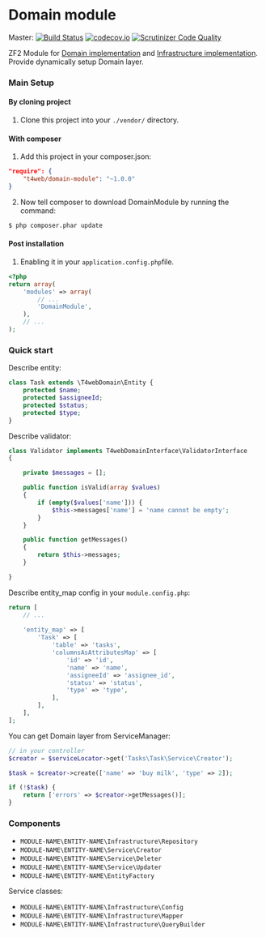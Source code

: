 # Domain module

Master:
[![Build Status](https://travis-ci.org/t4web/DomainModule.svg?branch=master)](https://travis-ci.org/t4web/DomainModule)
[![codecov.io](http://codecov.io/github/t4web/DomainModule/coverage.svg?branch=master)](http://codecov.io/github/t4web/DomainModule?branch=master)
[![Scrutinizer Code Quality](https://scrutinizer-ci.com/g/t4web/DomainModule/badges/quality-score.png?b=master)](https://scrutinizer-ci.com/g/t4web/DomainModule/?branch=master)

ZF2 Module for [Domain implementation](https://github.com/t4web/Domain) and [Infrastructure implementation](https://github.com/t4web/Infrastructure). 
Provide dynamically setup Domain layer.

### Main Setup

#### By cloning project

1. Clone this project into your `./vendor/` directory.

#### With composer

1. Add this project in your composer.json:

```json
"require": {
    "t4web/domain-module": "~1.0.0"
}
```

2. Now tell composer to download DomainModule by running the command:

```bash
$ php composer.phar update
```

#### Post installation

1. Enabling it in your `application.config.php`file.

```php
<?php
return array(
    'modules' => array(
        // ...
        'DomainModule',
    ),
    // ...
);
```

### Quick start

Describe entity:
```php
class Task extends \T4webDomain\Entity {
    protected $name;
    protected $assigneeId;
    protected $status;
    protected $type;
}
```
Describe validator:
```php
class Validator implements T4webDomainInterface\ValidatorInterface
{

    private $messages = [];

    public function isValid(array $values)
    {
        if (empty($values['name'])) {
            $this->messages['name'] = 'name cannot be empty';
        }
    }

    public function getMessages()
    {
        return $this->messages;
    }

}
```
Describe entity_map config in your `module.config.php`:
```php
return [
    // ...
    
    'entity_map' => [
        'Task' => [
            'table' => 'tasks',
            'columnsAsAttributesMap' => [
                'id' => 'id',
                'name' => 'name',
                'assigneeId' => 'assignee_id',
                'status' => 'status',
                'type' => 'type',
            ],
        ],
    ],
];
```

You can get Domain layer from ServiceManager:
```php
// in your controller
$creator = $serviceLocator->get('Tasks\Task\Service\Creator');

$task = $creator->create(['name' => 'buy milk', 'type' => 2]);

if (!$task) {
    return ['errors' => $creator->getMessages()];
}
```

### Components
- `MODULE-NAME\ENTITY-NAME\Infrastructure\Repository`
- `MODULE-NAME\ENTITY-NAME\Service\Creator`
- `MODULE-NAME\ENTITY-NAME\Service\Deleter`
- `MODULE-NAME\ENTITY-NAME\Service\Updater`
- `MODULE-NAME\ENTITY-NAME\EntityFactory`

Service classes:
- `MODULE-NAME\ENTITY-NAME\Infrastructure\Config`
- `MODULE-NAME\ENTITY-NAME\Infrastructure\Mapper`
- `MODULE-NAME\ENTITY-NAME\Infrastructure\QueryBuilder`